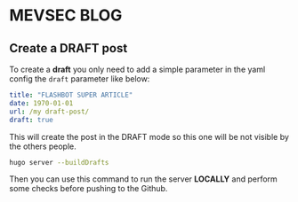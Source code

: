 # MEVSEC BLOG

## Create a DRAFT post

To create a **draft** you only need to add a simple parameter in the yaml config the `draft` parameter like below:

```yaml
title: "FLASHBOT SUPER ARTICLE"
date: 1970-01-01
url: /my draft-post/
draft: true
```

This will create the post in the DRAFT mode so this one will be not visible by the others people.

```bash
hugo server --buildDrafts
```

Then you can use this command to run the server **LOCALLY** and perform some checks before pushing to the Github.
